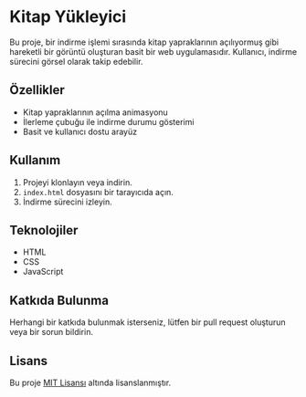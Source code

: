 # Kitap Yükleyici

Bu proje, bir indirme işlemi sırasında kitap yapraklarının açılıyormuş gibi hareketli bir görüntü oluşturan basit bir web uygulamasıdır. Kullanıcı, indirme sürecini görsel olarak takip edebilir.

## Özellikler

- Kitap yapraklarının açılma animasyonu
- İlerleme çubuğu ile indirme durumu gösterimi
- Basit ve kullanıcı dostu arayüz

## Kullanım

1. Projeyi klonlayın veya indirin.
2. `index.html` dosyasını bir tarayıcıda açın.
3. İndirme sürecini izleyin.

## Teknolojiler

- HTML
- CSS
- JavaScript

## Katkıda Bulunma

Herhangi bir katkıda bulunmak isterseniz, lütfen bir pull request oluşturun veya bir sorun bildirin.

## Lisans

Bu proje [MIT Lisansı](LICENSE) altında lisanslanmıştır.